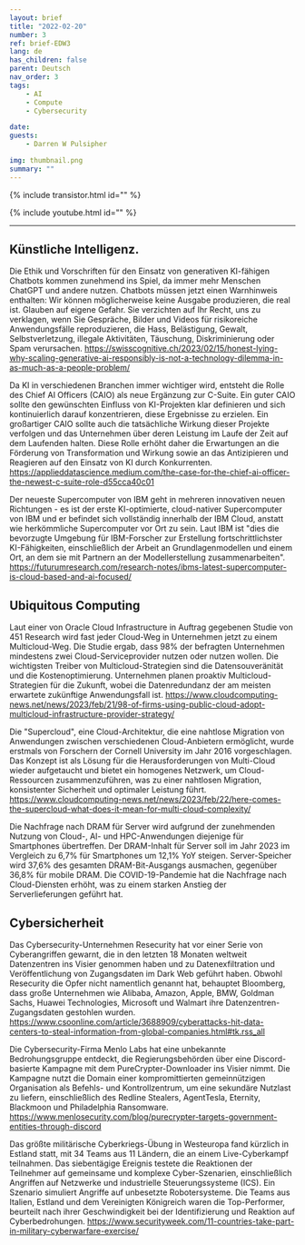 ```yaml
---
layout: brief
title: "2022-02-20"
number: 3
ref: brief-EDW3
lang: de
has_children: false
parent: Deutsch
nav_order: 3
tags:
    - AI
    - Compute
    - Cybersecurity

date: 
guests:
    - Darren W Pulsipher

img: thumbnail.png
summary: ""
---
```


{% include transistor.html id="" %}

{% include youtube.html id="" %}

---

## Künstliche Intelligenz.

Die Ethik und Vorschriften für den Einsatz von generativen KI-fähigen Chatbots kommen zunehmend ins Spiel, da immer mehr Menschen ChatGPT und andere nutzen. Chatbots müssen jetzt einen Warnhinweis enthalten: Wir können möglicherweise keine Ausgabe produzieren, die real ist. Glauben auf eigene Gefahr. Sie verzichten auf Ihr Recht, uns zu verklagen, wenn Sie Gespräche, Bilder und Videos für risikoreiche Anwendungsfälle reproduzieren, die Hass, Belästigung, Gewalt, Selbstverletzung, illegale Aktivitäten, Täuschung, Diskriminierung oder Spam verursachen.
https://swisscognitive.ch/2023/02/15/honest-lying-why-scaling-generative-ai-responsibly-is-not-a-technology-dilemma-in-as-much-as-a-people-problem/

Da KI in verschiedenen Branchen immer wichtiger wird, entsteht die Rolle des Chief AI Officers (CAIO) als neue Ergänzung zur C-Suite. Ein guter CAIO sollte den gewünschten Einfluss von KI-Projekten klar definieren und sich kontinuierlich darauf konzentrieren, diese Ergebnisse zu erzielen. Ein großartiger CAIO sollte auch die tatsächliche Wirkung dieser Projekte verfolgen und das Unternehmen über deren Leistung im Laufe der Zeit auf dem Laufenden halten. Diese Rolle erhöht daher die Erwartungen an die Förderung von Transformation und Wirkung sowie an das Antizipieren und Reagieren auf den Einsatz von KI durch Konkurrenten.
https://applieddatascience.medium.com/the-case-for-the-chief-ai-officer-the-newest-c-suite-role-d55cca40c01

Der neueste Supercomputer von IBM geht in mehreren innovativen neuen Richtungen - es ist der erste KI-optimierte, cloud-nativer Supercomputer von IBM und er befindet sich vollständig innerhalb der IBM Cloud, anstatt wie herkömmliche Supercomputer vor Ort zu sein. Laut IBM ist "dies die bevorzugte Umgebung für IBM-Forscher zur Erstellung fortschrittlichster KI-Fähigkeiten, einschließlich der Arbeit an Grundlagenmodellen und einem Ort, an dem sie mit Partnern an der Modellerstellung zusammenarbeiten".
https://futurumresearch.com/research-notes/ibms-latest-supercomputer-is-cloud-based-and-ai-focused/

## Ubiquitous Computing

Laut einer von Oracle Cloud Infrastructure in Auftrag gegebenen Studie von 451 Research wird fast jeder Cloud-Weg in Unternehmen jetzt zu einem Multicloud-Weg. Die Studie ergab, dass 98% der befragten Unternehmen mindestens zwei Cloud-Serviceprovider nutzen oder nutzen wollen. Die wichtigsten Treiber von Multicloud-Strategien sind die Datensouveränität und die Kostenoptimierung. Unternehmen planen proaktiv Multicloud-Strategien für die Zukunft, wobei die Datenredundanz der am meisten erwartete zukünftige Anwendungsfall ist.
https://www.cloudcomputing-news.net/news/2023/feb/21/98-of-firms-using-public-cloud-adopt-multicloud-infrastructure-provider-strategy/

Die "Supercloud", eine Cloud-Architektur, die eine nahtlose Migration von Anwendungen zwischen verschiedenen Cloud-Anbietern ermöglicht, wurde erstmals von Forschern der Cornell University im Jahr 2016 vorgeschlagen. Das Konzept ist als Lösung für die Herausforderungen von Multi-Cloud wieder aufgetaucht und bietet ein homogenes Netzwerk, um Cloud-Ressourcen zusammenzuführen, was zu einer nahtlosen Migration, konsistenter Sicherheit und optimaler Leistung führt.
https://www.cloudcomputing-news.net/news/2023/feb/22/here-comes-the-supercloud-what-does-it-mean-for-multi-cloud-complexity/

Die Nachfrage nach DRAM für Server wird aufgrund der zunehmenden Nutzung von Cloud-, AI- und HPC-Anwendungen diejenige für Smartphones übertreffen. Der DRAM-Inhalt für Server soll im Jahr 2023 im Vergleich zu 6,7% für Smartphones um 12,1% YoY steigen. Server-Speicher wird 37,6% des gesamten DRAM-Bit-Ausgangs ausmachen, gegenüber 36,8% für mobile DRAM. Die COVID-19-Pandemie hat die Nachfrage nach Cloud-Diensten erhöht, was zu einem starken Anstieg der Serverlieferungen geführt hat.

## Cybersicherheit

Das Cybersecurity-Unternehmen Resecurity hat vor einer Serie von Cyberangriffen gewarnt, die in den letzten 18 Monaten weltweit Datenzentren ins Visier genommen haben und zu Datenexfiltration und Veröffentlichung von Zugangsdaten im Dark Web geführt haben. Obwohl Resecurity die Opfer nicht namentlich genannt hat, behauptet Bloomberg, dass große Unternehmen wie Alibaba, Amazon, Apple, BMW, Goldman Sachs, Huawei Technologies, Microsoft und Walmart ihre Datenzentren-Zugangsdaten gestohlen wurden.
https://www.csoonline.com/article/3688909/cyberattacks-hit-data-centers-to-steal-information-from-global-companies.html#tk.rss_all

Die Cybersecurity-Firma Menlo Labs hat eine unbekannte Bedrohungsgruppe entdeckt, die Regierungsbehörden über eine Discord-basierte Kampagne mit dem PureCrypter-Downloader ins Visier nimmt. Die Kampagne nutzt die Domain einer kompromittierten gemeinnützigen Organisation als Befehls- und Kontrollzentrum, um eine sekundäre Nutzlast zu liefern, einschließlich des Redline Stealers, AgentTesla, Eternity, Blackmoon und Philadelphia Ransomware.
https://www.menlosecurity.com/blog/purecrypter-targets-government-entities-through-discord

Das größte militärische Cyberkriegs-Übung in Westeuropa fand kürzlich in Estland statt, mit 34 Teams aus 11 Ländern, die an einem Live-Cyberkampf teilnahmen. Das siebentägige Ereignis testete die Reaktionen der Teilnehmer auf gemeinsame und komplexe Cyber-Szenarien, einschließlich Angriffen auf Netzwerke und industrielle Steuerungssysteme (ICS). Ein Szenario simuliert Angriffe auf unbesetzte Robotersysteme. Die Teams aus Italien, Estland und dem Vereinigten Königreich waren die Top-Performer, beurteilt nach ihrer Geschwindigkeit bei der Identifizierung und Reaktion auf Cyberbedrohungen.
https://www.securityweek.com/11-countries-take-part-in-military-cyberwarfare-exercise/


